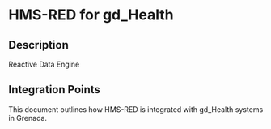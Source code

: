 # HMS-RED for gd_Health

## Description

Reactive Data Engine

## Integration Points

This document outlines how HMS-RED is integrated with gd_Health systems in Grenada.
